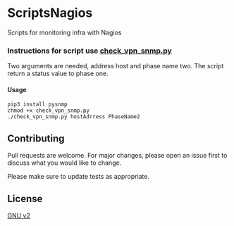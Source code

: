 # ScriptsNagios
Scripts for monitoring infra with Nagios


### Instructions for script use [check_vpn_snmp.py](https://github.com/LanusseMorais/ScriptsNagios/blob/master/check_vpn_snmp.py)
Two arguments are needed, address host and phase name two. The script return a status value to phase one.

#### Usage
```
pip3 install pysnmp
chmod +x check_vpn_snmp.py
./check_vpn_snmp.py hostAdrress PhaseName2
```




## Contributing
Pull requests are welcome. For major changes, please open an issue first to discuss what you would like to change.

Please make sure to update tests as appropriate.


## License
[GNU v2](https://choosealicense.com/licenses)
